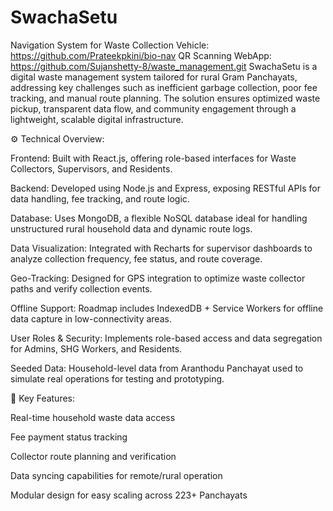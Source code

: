 # SwachaSetu

Navigation System for Waste Collection Vehicle: https://github.com/Prateekpkini/bio-nav
QR Scanning WebApp: https://github.com/Sujanshetty-8/waste_management.git
SwachaSetu is a digital waste management system tailored for rural Gram Panchayats, addressing key challenges such as inefficient garbage collection, poor fee tracking, and manual route planning. The solution ensures optimized waste pickup, transparent data flow, and community engagement through a lightweight, scalable digital infrastructure.

⚙️ Technical Overview:

Frontend: Built with React.js, offering role-based interfaces for Waste Collectors, Supervisors, and Residents.

Backend: Developed using Node.js and Express, exposing RESTful APIs for data handling, fee tracking, and route logic.

Database: Uses MongoDB, a flexible NoSQL database ideal for handling unstructured rural household data and dynamic route logs.

Data Visualization: Integrated with Recharts for supervisor dashboards to analyze collection frequency, fee status, and route coverage.

Geo-Tracking: Designed for GPS integration to optimize waste collector paths and verify collection events.

Offline Support: Roadmap includes IndexedDB + Service Workers for offline data capture in low-connectivity areas.

User Roles & Security: Implements role-based access and data segregation for Admins, SHG Workers, and Residents.

Seeded Data: Household-level data from Aranthodu Panchayat used to simulate real operations for testing and prototyping.


🧩 Key Features:

Real-time household waste data access

Fee payment status tracking

Collector route planning and verification

Data syncing capabilities for remote/rural operation

Modular design for easy scaling across 223+ Panchayats
